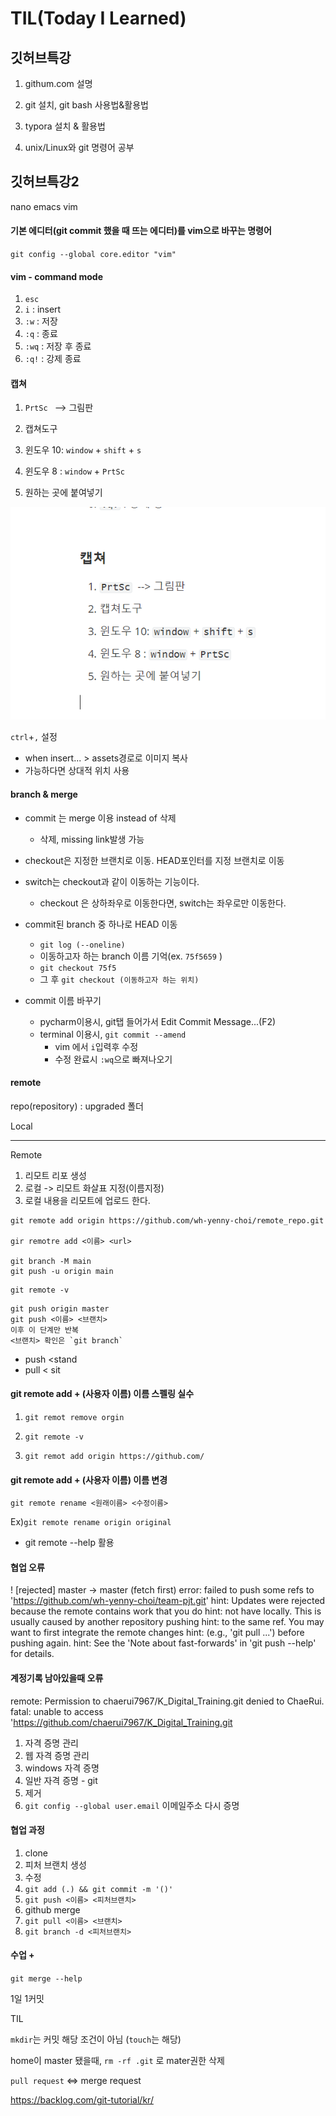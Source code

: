 # TIL(Today I Learned)

## 깃허브특강

1. githum.com 설명

2. git 설치, git bash 사용법&활용법

3. typora 설치 & 활용법

4. unix/Linux와 git 명령어 공부

 

## 깃허브특강2

nano emacs vim



#### 기본 에디터(git commit 했을 때 뜨는 에디터)를 vim으로 바꾸는 명령어

`git config --global core.editor "vim"`

#### vim - command mode

1. `esc` 
2. `i` : insert
3. `:w` : 저장
4. `:q` : 종료
5. `:wq` : 저장 후 종료
6. `:q!` : 강제 종료



#### 캡쳐

1. `PrtSc `  --> 그림판
2. 캡쳐도구
3. 윈도우 10: `window` + `shift` + `s`
4. 윈도우 8 : `window` + `PrtSc` 

5. 원하는 곳에 붙여넣기

![image-20210607130300696](github.assets/image-20210607130300696.png)

`ctrl`+`,` 설정 

+ when insert... > assets경로로 이미지 복사
+ 가능하다면 상대적 위치 사용



#### branch & merge

+ commit 는 merge 이용 instead of 삭제
  + 삭제, missing link발생 가능

+ checkout은 지정한 브랜치로 이동. HEAD포인터를 지정 브랜치로 이동

+ switch는 checkout과 같이 이동하는 기능이다. 
  + checkout 은 상하좌우로 이동한다면, switch는 좌우로만 이동한다.
+ commit된 branch 중 하나로 HEAD 이동
  + `git log (--oneline)`
  + 이동하고자 하는 branch 이름 기억(ex. `75f5659` )
  + `git checkout 75f5`
  + 그 후 `git checkout (이동하고자 하는 위치)`
+ commit 이름 바꾸기
  + pycharm이용시, git탭 들어가서 Edit Commit Message...(F2)
  + terminal 이용시, `git commit --amend`
    + vim 에서 `i`입력후  수정 
    + 수정 완료시 `:wq`으로 빠져나오기



#### remote

repo(repository) : upgraded 폴더

Local 

---------------------------------------------

Remote 

1. 리모트 리포 생성
2. 로컬 -> 리모트 화살표 지정(이름지정)
3. 로컬 내용을 리모트에 업로드 한다.

```
git remote add origin https://github.com/wh-yenny-choi/remote_repo.git

gir remotre add <이름> <url>

git branch -M main
git push -u origin main
```



```
git remote -v
```



``` 
git push origin master
git push <이름> <브랜치>
이후 이 단계만 반복
<브랜치> 확인은 `git branch`
```

+ push  <stand
+ pull < sit



#### git remote add + (사용자 이름)  이름 스펠링 실수

1. `git remot remove orgin`

2. `git remote -v`

3. `git remot add origin https://github.com/`

   

#### git remote add + (사용자 이름)  이름 변경

`git remote rename <원래이름> <수정이름>`

Ex)`git remote rename origin original`

+ git remote --help 활용



#### 협업 오류

 ! [rejected]        master -> master (fetch first)
error: failed to push some refs to 'https://github.com/wh-yenny-choi/team-pjt.git'
hint: Updates were rejected because the remote contains work that you do
hint: not have locally. This is usually caused by another repository pushing
hint: to the same ref. You may want to first integrate the remote changes
hint: (e.g., 'git pull ...') before pushing again.
hint: See the 'Note about fast-forwards' in 'git push --help' for details.



#### 계정기록 남아있을때 오류

remote: Permission to chaerui7967/K_Digital_Training.git denied to ChaeRui.
fatal: unable to access 'https://github.com/chaerui7967/K_Digital_Training.git

1. 자격 증명 관리
2. 웹 자격 증명 관리
3. windows 자격 증명
4. 일반 자격 증명 - git
5. 제거
6. `git config --global user.email` 이메일주소 다시 증명



#### 협업 과정

1. clone
2. 피처 브랜치 생성
3. 수정
4. `git add (.) && git commit -m '()'`
5. `git push <이름> <피처브랜치>`
6. github merge
7. `git pull <이름> <브랜치>`
8. `git branch -d <피처브랜치>`



#### 수업 +

`git merge --help`

1일 1커밋

TIL

`mkdir`는 커밋 해당 조건이 아님 (`touch`는 해당)

home이 master 됐을때, `rm -rf .git` 로 mater권한 삭제

`pull request` <=> merge request

https://backlog.com/git-tutorial/kr/